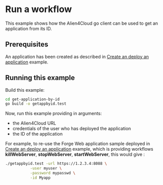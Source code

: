 # Run a workflow

This example shows how the Alien4Cloud go client can be used to get an application from its ID.

## Prerequisites

An application has been created as described in [Create an deploy an application](../create-deploy-app/README.md) example.

## Running this example

Build this example:

```bash
cd get-application-by-id
go build -o getappbyid.test
```

Now, run this example providing in arguments:

* the Alien4Cloud URL
* credentials of the user who has deployed the application
* the ID of the application

For example, to re-use the Forge Web application sample deployed in [Create an deploy an application](../create-deploy-app/README.md) example,
which is providing workflows **killWebServer**, **stopWebServer**, **startWebServer**, this would give :

```bash
./getappbyid.test -url https://1.2.3.4:8088 \
           -user myuser \
           -password mypasswd \
           -id Myapp
```
